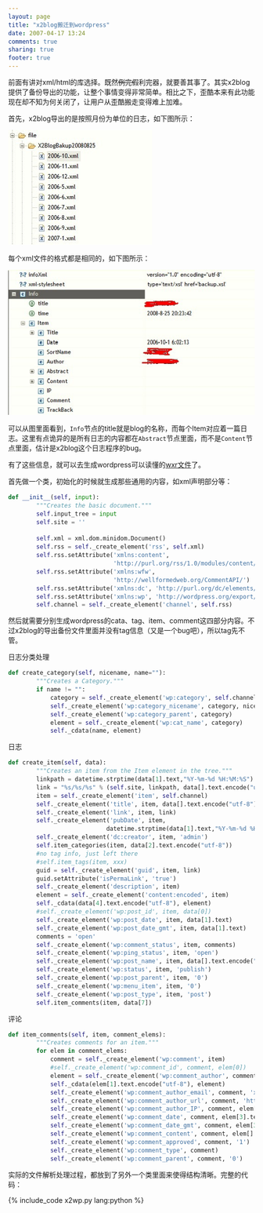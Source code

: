 ```yaml
---
layout: page
title: "x2blog搬迁到wordpress"
date: 2007-04-17 13:24
comments: true
sharing: true
footer: true
---
```


前面有讲对xml/html的库选择。既然<strike>例完假</strike>利完器，就要善其事了。其实x2blog提供了备份导出的功能，让整个事情变得非常简单。相比之下，歪酷本来有此功能现在却不知为何关闭了，让用户从歪酷搬走变得难上加难。

首先，x2blog导出的是按照月份为单位的日志，如下图所示：


![x2w1](/downloads/images/2008_09/x2w1.jpg "Don't touch me...")

每个xml文件的格式都是相同的，如下图所示：

![x2w1](/downloads/images/2008_09/x2w2.jpg "Don't touch me...")

可以从图里面看到，`Info`节点的title就是blog的名称，而每个Item对应着一篇日志。这里有点诡异的是所有日志的内容都在`Abstract`节点里面，而不是`Content`节点里面，估计是x2blog这个日志程序的bug。

有了这些信息，就可以去生成wordpress可以读懂的<a href="http://en.forums.wordpress.com/topic/what-is-an-wordpress-extended-rss-wxr-file" target="_blank">wxr文件</a>了。

首先做一个类，初始化的时候就生成那些通用的内容，如xml声明部分等：

```python
def __init__(self, input):
        """Creates the basic document."""
        self.input_tree = input
        self.site = ''
 
        self.xml = xml.dom.minidom.Document()
        self.rss = self._create_element('rss', self.xml)
        self.rss.setAttribute('xmlns:content',
                              'http://purl.org/rss/1.0/modules/content/')
        self.rss.setAttribute('xmlns:wfw',
                              'http://wellformedweb.org/CommentAPI/')
        self.rss.setAttribute('xmlns:dc', 'http://purl.org/dc/elements/1.1/')
        self.rss.setAttribute('xmlns:wp', 'http://wordpress.org/export/1.0/')
        self.channel = self._create_element('channel', self.rss)
```

然后就需要分别生成wordpress的cata、tag、item、comment这四部分内容。不过x2blog的导出备份文件里面并没有tag信息（又是一个bug吧），所以tag先不管。

日志分类处理

```python
def create_category(self, nicename, name=""):
        """Creates a Category."""
        if name != "":
            category = self._create_element('wp:category', self.channel)
            self._create_element('wp:category_nicename', category, nicename)
            self._create_element('wp:category_parent', category)
            element = self._create_element('wp:cat_name', category)
            self._cdata(name, element)
```

日志

```python
def create_item(self, data):
        """Creates an item from the Item element in the tree."""
        linkpath = datetime.strptime(data[1].text,"%Y-%m-%d %H:%M:%S").strftime('%Y/%m/%d')
        link = "%s/%s/%s" % (self.site, linkpath, data[].text.encode("utf-8"))
        item = self._create_element('item', self.channel)
        self._create_element('title', item, data[].text.encode("utf-8"))
        self._create_element('link', item, link)
        self._create_element('pubDate', item,
                            datetime.strptime(data[1].text,"%Y-%m-%d %H:%M:%S").strftime('%a, %d %b %Y %H:%M%S +0000'))
        self._create_element('dc:creator', item, 'admin')
        self.item_categories(item, data[2].text.encode("utf-8"))
        #no tag info, just left there
        #self.item_tags(item, xxx)
        guid = self._create_element('guid', item, link)
        guid.setAttribute('isPermaLink', 'true')
        self._create_element('description', item)
        element = self._create_element('content:encoded', item)
        self._cdata(data[4].text.encode("utf-8"), element)
        #self._create_element('wp:post_id', item, data[0])
        self._create_element('wp:post_date', item, data[1].text)
        self._create_element('wp:post_date_gmt', item, data[1].text)
        comments = 'open'
        self._create_element('wp:comment_status', item, comments)
        self._create_element('wp:ping_status', item, 'open')
        self._create_element('wp:post_name', item, data[].text.encode("utf-8"))
        self._create_element('wp:status', item, 'publish')
        self._create_element('wp:post_parent', item, '0')
        self._create_element('wp:menu_item', item, '0')
        self._create_element('wp:post_type', item, 'post')
        self.item_comments(item, data[7])
```

评论

```python
def item_comments(self, item, comment_elems):
        """Creates comments for an item."""
        for elem in comment_elems:
            comment = self._create_element('wp:comment', item)
            #self._create_element('wp:comment_id', comment, elem[0])
            element = self._create_element('wp:comment_author', comment)
            self._cdata(elem[1].text.encode("utf-8"), element)
            self._create_element('wp:comment_author_email', comment, 'x@y.com')
            self._create_element('wp:comment_author_url', comment, 'http://xxx')
            self._create_element('wp:comment_author_IP', comment, elem[2].text.encode("utf-8"))
            self._create_element('wp:comment_date', comment, elem[3].text.encode("utf-8"))
            self._create_element('wp:comment_date_gmt', comment, elem[3].text.encode("utf-8"))
            self._create_element('wp:comment_content', comment, elem[].text.encode("utf-8"))
            self._create_element('wp:comment_approved', comment, '1')
            self._create_element('wp:comment_type', comment)
            self._create_element('wp:comment_parent', comment, '0')
```

实际的文件解析处理过程，都放到了另外一个类里面来使得结构清晰。完整的代码：

{% include_code x2wp.py lang:python %}

